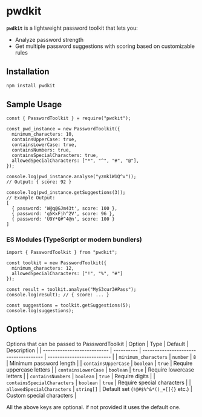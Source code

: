 # pwdkit

**`pwdkit`** is a lightweight password toolkit that lets you:

- Analyze password strength
- Get multiple password suggestions with scoring based on customizable rules

## Installation

```bash
npm install pwdkit
```

## Sample Usage

```
const { PasswordToolkit } = require("pwdkit");

const pwd_instance = new PasswordToolkit({
  minimum_characters: 10,
  containsUpperCase: true,
  containsLowerCase: true,
  containsNumbers: true,
  containsSpecialCharacters: true,
  allowedSpecialCharacters: ["*", "^", "#", "@"],
});

console.log(pwd_instance.analyse("yzmk1W1Q^v"));
// Output: { score: 92 }

console.log(pwd_instance.getSuggestions(3));
// Example Output:
[
  { password: 'W@q@GJm43t', score: 100 },
  { password: 'g5KxFjh^2V', score: 96 },
  { password: 'U9Y*Q#^4@n', score: 100 }
]
```

### ES Modules (TypeScript or modern bundlers)

```
import { PasswordToolkit } from "pwdkit";

const toolkit = new PasswordToolkit({
  minimum_characters: 12,
  allowedSpecialCharacters: ["!", "%", "#"]
});

const result = toolkit.analyse("MyS3cur3#Pass");
console.log(result); // { score: ... }

const suggestions = toolkit.getSuggestions(5);
console.log(suggestions);

```

## Options

Options that can be passed to PasswordToolkit
| Option | Type | Default | Description |
| --------------------------- | ---------- | ------------------------------------- | -------------------------- |
| `minimum_characters` | `number` | `8` | Minimum password length |
| `containsUpperCase` | `boolean` | `true` | Require uppercase letters |
| `containsLowerCase` | `boolean` | `true` | Require lowercase letters |
| `containsNumbers` | `boolean` | `true` | Require digits |
| `containsSpecialCharacters` | `boolean` | `true` | Require special characters |
| `allowedSpecialCharacters` | `string[]` | Default set (`!@#$%^&*()_+[]{}` etc.) | Custom special characters |

All the above keys are optional. if not provided it uses the default one.
